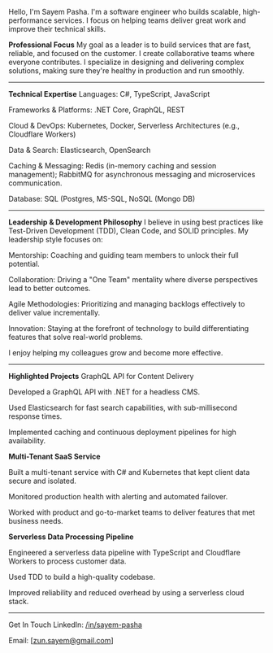 Hello, I'm Sayem Pasha.
I'm a software engineer who builds scalable, high-performance services. I focus on helping teams deliver great work and improve their technical skills.

**Professional Focus**
My goal as a leader is to build services that are fast, reliable, and focused on the customer. I create collaborative teams where everyone contributes. I specialize in designing and delivering complex solutions, making sure they're healthy in production and run smoothly.

---

**Technical Expertise**
Languages: C#, TypeScript, JavaScript

Frameworks & Platforms: .NET Core, GraphQL, REST

Cloud & DevOps: Kubernetes, Docker, Serverless Architectures (e.g., Cloudflare Workers)

Data & Search: Elasticsearch, OpenSearch

Caching & Messaging: Redis (in-memory caching and session management); RabbitMQ for asynchronous messaging and microservices communication.

Database: SQL (Postgres, MS-SQL, NoSQL (Mongo DB)

---

**Leadership & Development Philosophy**
I believe in using best practices like Test-Driven Development (TDD), Clean Code, and SOLID principles. My leadership style focuses on:

Mentorship: Coaching and guiding team members to unlock their full potential.

Collaboration: Driving a "One Team" mentality where diverse perspectives lead to better outcomes.

Agile Methodologies: Prioritizing and managing backlogs effectively to deliver value incrementally.

Innovation: Staying at the forefront of technology to build differentiating features that solve real-world problems.

I enjoy helping my colleagues grow and become more effective.

---

**Highlighted Projects**
GraphQL API for Content Delivery

Developed a GraphQL API with .NET for a headless CMS.

Used Elasticsearch for fast search capabilities, with sub-millisecond response times.

Implemented caching and continuous deployment pipelines for high availability.

**Multi-Tenant SaaS Service**

Built a multi-tenant service with C# and Kubernetes that kept client data secure and isolated.

Monitored production health with alerting and automated failover.

Worked with product and go-to-market teams to deliver features that met business needs.

**Serverless Data Processing Pipeline**

Engineered a serverless data pipeline with TypeScript and Cloudflare Workers to process customer data.

Used TDD to build a high-quality codebase.

Improved reliability and reduced overhead by using a serverless cloud stack.

---

Get In Touch
LinkedIn: [/in/sayem-pasha](https://www.linkedin.com/in/sayem-pasha/)

Email: [zun.sayem@gmail.com]

